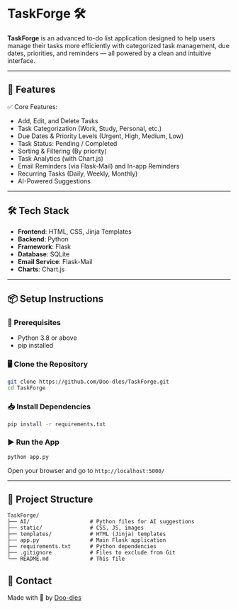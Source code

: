 # TaskForge 🛠

**TaskForge** is an advanced to-do list application designed to help users manage their tasks more efficiently with categorized task management, due dates, priorities, and reminders — all powered by a clean and intuitive interface.

---

## 🚀 Features

✅ Core Features:

*  Add, Edit, and Delete Tasks
*  Task Categorization (Work, Study, Personal, etc.)
*  Due Dates & Priority Levels (Urgent, High, Medium, Low)
*  Task Status: Pending / Completed
*  Sorting & Filtering (By priority)
*  Task Analytics (with Chart.js)
*  Email Reminders (via Flask-Mail) and In-app Reminders
*  Recurring Tasks (Daily, Weekly, Monthly)
*  AI-Powered Suggestions

---

## 🛠️ Tech Stack

* **Frontend**: HTML, CSS, Jinja Templates
* **Backend**: Python
* **Framework**: Flask
* **Database**: SQLite
* **Email Service**: Flask-Mail
* **Charts**: Chart.js

---

## 📦 Setup Instructions

### 🔧 Prerequisites

* Python 3.8 or above
* pip installed

### 🖥️ Clone the Repository

```bash
git clone https://github.com/Doo-dles/TaskForge.git
cd TaskForge
```

### 📥 Install Dependencies

```bash
pip install -r requirements.txt
```

### ▶️ Run the App

```bash
python app.py
```

Open your browser and go to `http://localhost:5000/`

---

## 📂 Project Structure

```
TaskForge/
├── AI/                   # Python files for AI suggestions
├── static/               # CSS, JS, images
├── templates/            # HTML (Jinja) templates
├── app.py                # Main Flask application
├── requirements.txt      # Python dependencies
├── .gitignore            # Files to exclude from Git
└── README.md             # This file

```

## 📧 Contact

Made with 💙 by [Doo-dles](https://github.com/Doo-dles)
